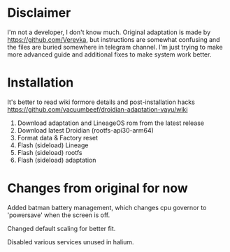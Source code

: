 # Disclaimer
I'm not a developer, I don't know much. Original adaptation is made by https://github.com/Verevka, but instructions are somewhat confusing and the files are buried somewhere in telegram channel. I'm just trying to make more advanced guide and additional fixes to make system work better.

# Installation

It's better to read wiki formore details and post-installation hacks
https://github.com/vacuumbeef/droidian-adaptation-vayu/wiki

1. Download adaptation and LineageOS rom from the latest release
2. Download latest Droidian (rootfs-api30-arm64)
3. Format data & Factory reset
4. Flash (sideload) Lineage
5. Flash (sideload) rootfs
6. Flash (sideload) adaptation

# Changes from original for now
Added batman battery management, which changes cpu governor to 'powersave' when the screen is off.

Changed default scaling for better fit.

Disabled various services unused in halium.

